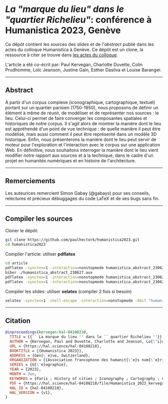 # *La "marque du lieu" dans le "quartier Richelieu"*: conférence à Humanistica 2023, Genève

Ce dépôt contient les sources des *slides* et de l'*abstract* publié dans les actes du colloque 
Humanistica à Genève. Ce dépôt est un clone, la ressource à citer se trouve dans [les actes du
colloque](https://hal.science/HUMANISTICA-2023/hal-04108218v1).

L'article a été co-écrit par: Paul Kervegan, Charlotte Duvette, Colin Prudhomme, 
Loïc Jeanson, Justine Gain, Esther Dasilva et Louise Baranger.

---

## Abstract

À partir d'un corpus complexe (iconographique, cartographique, textuel) portant 
sur un quartier parisien (1750-1950), nous proposons de définir un élément à même 
de réunir, de modéliser et de représenter nos sources : le lieu. Celui-ci permet 
de faire converger les composantes spatiales et historiques de notre corpus. Il 
s'agit alors de montrer la manière dont le lieu est appréhendé d'un point de vue 
technique : de quelle manière il peut être modélisé, mais aussi comment il peut 
être représenté dans un modèle 3D historique. Enfin, nous présenterons la manière 
dont le lieu peut servir de moteur pour l'exploration et l'interaction avec le 
corpus sur une application Web. En définitive, nous souhaitons interroger la 
manière dont le lieu vient modifier notre rapport aux sources et à la technique, 
dans le cadre d'un projet en humanités numériques et en histoire de l'architecture. 

---

## Remerciements

Les auteurices remercient Simon Gabay (@gabays) pour ses conseils, relectures et précieux débuggages du code LaTeX et de ses bugs sans fin.

---

## Compiler les sources

Cloner le dépôt:

```bash
git clone https://github.com/paulhectork/humanistica2023.git
cd humanistica2023
```

Compiler l'article: utiliser **pdflatex**
```bash
cd article
pdflatex -synctex=1 -interaction=nonstopmode humanistica_abstract_230627.tex
biber ./humanistica_abstract_230627.aux
pdflatex -synctex=1 -interaction=nonstopmode humanistica_abstract_230627.tex
pdflatex -synctex=1 -interaction=nonstopmode humanistica_abstract_230627.tex
```

Compiler les slides: utiliser **xelatex** (compiler 2 fois si besoin)
```bash
xelatex -synctex=1 -shell-escape -interaction=nonstopmode -8bit "humanistica_slides_230627".tex
```

---

## Citation

```bibtex
@inproceedings{kervegan:hal-04108218,
  TITLE = {{`` La marque du lieu '' dans le `` quartier Richelieu ''}},
  AUTHOR = {Kervegan, Paul and Duvette, Charlotte and Jeanson, Lo{\"i}c and Prudhomme, Colin and Gain, Justine and Dasilva, Esther and Baranger, Louise},
  URL = {https://hal.science/hal-04108218},
  BOOKTITLE = {{Humanistica 2023}},
  ADDRESS = {Gen{\`e}ve, Switzerland},
  ORGANIZATION = {{Association francophone des humanit{\'e}s num{\'e}riques}},
  SERIES = {G{\'e}ographie},
  YEAR = {2023},
  MONTH = Jun,
  KEYWORDS = {Paris ; History of cities ; Iconography ; Cartography ; Cartographie ; Paris ; Histoire de la ville ; Iconographie},
  PDF = {https://hal.science/hal-04108218/file/Humanistica_2023_kervegan.pdf},
  HAL_ID = {hal-04108218},
  HAL_VERSION = {v1},
}
```
